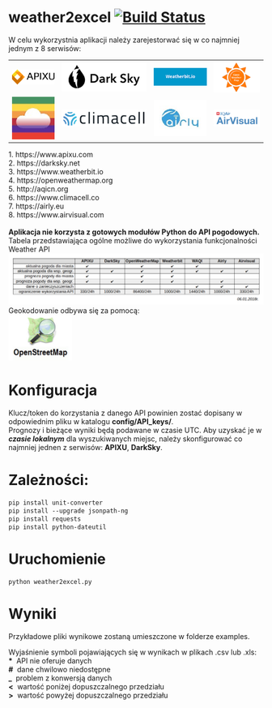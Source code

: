 # weather2excel [![Build Status](https://travis-ci.org/gdaPythonProjects/weather2excel.svg?branch=master)](https://travis-ci.org/gdaPythonProjects/weather2excel)
W celu wykorzystnia aplikacji należy zarejestorwać się w co najmniej jednym z 8 serwisów:
<table>
 <tr>
  <td><a href='https://www.apixu.com' target='_blank'><img src='logo/apixu.png'></a></td>
  <td><a href='https://darksky.net' target='_blank'><img src='logo/darksky.png'></a></td>
  <td><a href='https://www.weatherbit.io' target='_blank'><img src='logo/weatherbit.png'></a></td>
  <td><a href='https://openweathermap.org' target='_blank'><img src='logo/openweathermap.png'></a></td>
 </tr>
 <tr>
  <td><a href='http://aqicn.org' target='_blank'><img src='logo/waqi.jpeg'></a></td>
  <td><a href='https://www.climacell.co' target='_blank'><img src='logo/climacell.png'></a></td>
  <td><a href='https://airly.eu' target='_blank'><img src='logo/airly.jpg'></a></td>
  <td><a href='https://www.airvisual.com' target='_blank'><img src='logo/airvisual.png'></a></td>
 </tr>
 </table>
 1. https://www.apixu.com <br>
 2. https://darksky.net <br>
 3. https://www.weatherbit.io <br>
 4. https://openweathermap.org <br>
 5. http://aqicn.org <br>
 6. https://www.climacell.co <br>
 7. https://airly.eu <br>
 8. https://www.airvisual.com<br>
<br>
<b>Aplikacja nie korzysta z gotowych modułów Python do API pogodowych.</b>
<br>Tabela przedstawiająca ogólne możliwe do wykorzystania funkcjonalności Weather API<br>
<img src='logo/tabela_api.png'>

<br>
Geokodowanie odbywa się za pomocą:<br>
<a href='https://www.openstreetmap.org' target='_blank'><img src='logo/OpenStreetMap_logo.jpg' width='126' height='90'></a>
<br>

# Konfiguracja
Klucz/token do korzystania z danego API powinien zostać dopisany w odpowiednim pliku w katalogu <b>config/API_keys/</b>.<br>
Prognozy i bieżące wyniki będą podawane w czasie UTC. Aby uzyskać je w <b><i>czasie lokalnym</i></b> dla wyszukiwanych miejsc, należy skonfigurować co najmniej jednen z serwisów: <b>APIXU</b>, <b>DarkSky</b>.



# Zależności:
    pip install unit-converter
    pip install --upgrade jsonpath-ng
    pip install requests
    pip install python-dateutil

# Uruchomienie
    python weather2excel.py

# Wyniki
Przykładowe pliki wynikowe zostaną umieszczone w folderze examples.

Wyjaśnienie symboli pojawiających się w wynikach w plikach .csv lub .xls:\
<span> <b>*</b>&nbsp;  API nie oferuje danych</span>\
<span> <b>#</b>&nbsp;  dane chwilowo niedostępne</span>\
<span> <b>_</b>&nbsp; problem z konwersją danych</span>\
<span> <b><</b>&nbsp;  wartość poniżej dopuszczalnego przedziału</span>\
<span> <b>></b>&nbsp;  wartość powyżej dopuszczalnego przedziału</span>
